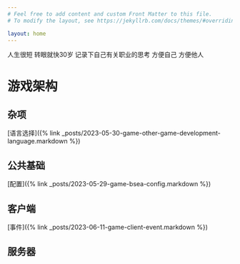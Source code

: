 ```yaml
---
# Feel free to add content and custom Front Matter to this file.
# To modify the layout, see https://jekyllrb.com/docs/themes/#overriding-theme-defaults

layout: home
---
```


 人生很短 转眼就快30岁 记录下自己有关职业的思考 方便自己 方便他人 

# 游戏架构

## 杂项
   [语言选择]({% link _posts/2023-05-30-game-other-game-development-language.markdown %})
## 公共基础 
   
   [配置]({% link _posts/2023-05-29-game-bsea-config.markdown %})
   
## 客户端
   [事件]({% link _posts/2023-06-11-game-client-event.markdown %})
## 服务器
